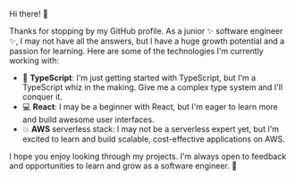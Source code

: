 Hi there! 🖖

Thanks for stopping by my GitHub profile. As a junior ✨ software engineer ✨, I may not have all the answers, but I have a huge growth potential and a passion for learning. Here are some of the technologies I'm currently working with:

- 🦄 **TypeScript**: I'm just getting started with TypeScript, but I'm a TypeScript whiz in the making. Give me a complex type system and I'll conquer it.
- 💻 **React**: I may be a beginner with React, but I'm eager to learn more and build awesome user interfaces.
- 💥 **AWS** serverless stack: I may not be a serverless expert yet, but I'm excited to learn and build scalable, cost-effective applications on AWS.

I hope you enjoy looking through my projects. I'm always open to feedback and opportunities to learn and grow as a software engineer. 🚀

